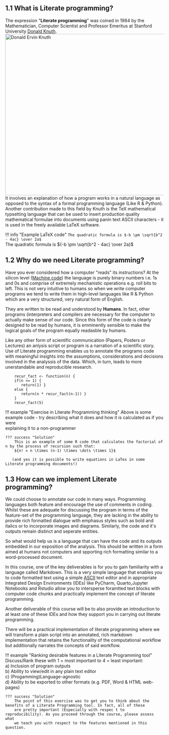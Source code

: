## 1.1 What is Literate programming?
The expression "__Literate programming__" was coined in 1984 by the Mathematician, Computer Scientist and Professor Emeritus at Stanford University [Donald Knuth](https://en.wikipedia.org/wiki/Donald_Knuth).  
<a title="Alex Handy, CC BY-SA 2.0 &lt;https://creativecommons.org/licenses/by-sa/2.0&gt;, via Wikimedia Commons" href="https://commons.wikimedia.org/wiki/File:Donald_Ervin_Knuth.jpg"><img width="512" alt="Donald Ervin Knuth" src="https://upload.wikimedia.org/wikipedia/commons/thumb/0/07/Donald_Ervin_Knuth.jpg/512px-Donald_Ervin_Knuth.jpg"></a>   
It involves an explanation of how a program works in a natural language as opposed to the syntax of a formal programming language (Like R & Python).   
Another contribution made to this field by Knuth is the TeX mathematical typsetting language that can be used to insert production quality mathematical formulae into documents using panin text ASCII characters - it is used in the freely available LaTeX software.   

!!! info "Example LaTeX code"
    ```The quadratic formula is $-b \pm \sqrt{b^2 - 4ac} \over 2a$```   
    The quadratic formula is ${-b \pm \sqrt{b^2 - 4ac} \over 2a}$      

## 1.2 Why do we need Literate programming?
Have you ever considered how a computer "reads" its instructions? At the silicon level ([Machine code](https://en.wikipedia.org/wiki/Machine_code)) the language is purely binary numbers i.e. 1s and 0s and comprise of extremely mechanistic operations e.g. roll bits to left. This is not very intuitive to humans so when we write computer programs we tend to write them in high-level languages like R & Python which are a very structured, very natural form of English.  

They are written to be read and understood by __Humans__. In fact, other programs (interpreters and compilers are necessary for the computer to actually make sense of our code. Since this form of the code is clearly designed to be read by humans, it is emminently sensible to make the logical goals of the program equally readasble by humans.    

Like any other form of scientific communication (Papers, Posters or Lectures) an anlysis script or program is a narration of a scientific story.
Use of Literate programming enables us to annotate the programs code with meaningful insights into the assumptions, considerations and decisions involved in the analyssis of the data. Which, in turn, leads to more unerstandable and reproducible research.  

```
    recur_fact <- function(n) {
    if(n <= 1) {    
       return(1) }    
    else {    
       return(n * recur_fact(n-1)) }    
    }    
    recur_fact(5)
```

!!! example "Exercise in Literate Programming thinking"
    Above is some example code - try describing what it does and how it is calculated as if you were    
    explaining it to a non-programmer
      
    ??? success "Solution"    
        This is an example of some R code that calculates the factorial of n by the process of recursion such that:
        ${n! = n \times (n-1) \times \dots \times 1}$

       (and yes it is possible to write equations in LaTex in some Literate programming documents!)

## 1.3 How can we implement Literate programming?
We could choose to annotate our code in many ways. Programming languages both feature and encourage the use of comments in coding. Whilst these are adequate for discussing the program in terms of the feature-set of the programming language, they are lacking in the ability to provide rich formatted dialogue with emphasus styles such as bold and italics or to incorporate images and diagrams. Similarly, the code and it's outputs remain distinct and seperate entities.    

So what would help us is a language that can have the code and its outputs embedded in our exposition of the analysis. This should be written in a form aimed at humans not computers and spporting rich formatting similar to a word-processed document.   

In this course, one of the key deliverables is for you to gain familiarity with a language called Markdown. This is a very simple language that enables you to code formatted text using a simple [ASCII](https://en.wikipedia.org/wiki/ASCII) text editor and in appropriate Integrated Design Environments (IDEs) like PyCharm, Quarto,Jupyter Notebooks and Rstudio allow you to intersperse foramtted text blocks with computer code chunks and practically implement the concept of literate programming.   

Another deliverable of this course will be to also provide an introduction to at least one of these IDEs and how they support you in carrying out literate programming.   

There will be a practical implementation of literate programming where we will transform a plain script into an annotated, rich markdown implementation that retains the functionality of the computational workflow but additionally narrates the concepts of said workflow.   

!!! example "Ranking desirable features in a Literate Programming tool"
    Discuss/Rank these with 1 = most important to 4 = least important:    
    a) Inclusion of program outputs   
    b) Ability to view/edit in any plain text editor   
    c) (Progamming)Language-agnostic    
    d) Ability to be exported to other formats (e.g. PDF, Word & HTML web-pages)    
    
    ??? success "Solution"
        The point of this exercise was to get you to think about the benefits of a Literate Programming tool. In fact, all of these 
        are pretty important (Especially with respec t to reproducibility). As you proceed through the course, please assess what 
        we teach you with respect to the features mentioned in this question.    


   


